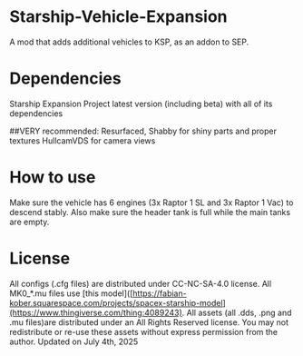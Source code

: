 # Starship-Vehicle-Expansion
A mod that adds additional vehicles to KSP, as an addon to SEP.

# Dependencies
Starship Expansion Project latest version (including beta) with all of its dependencies

##VERY recommended:
Resurfaced, Shabby for shiny parts and proper textures
HullcamVDS for camera views

# How to use
Make sure the vehicle has 6 engines (3x Raptor 1 SL and 3x Raptor 1 Vac) to descend stably. Also make sure the header tank is full while the main tanks are empty.

# License
All configs (.cfg files) are distributed under CC-NC-SA-4.0 license. All MK0_*.mu files use [this model]([https://fabian-kober.squarespace.com/projects/spacex-starship-model](https://www.thingiverse.com/thing:4089243).
All assets (all .dds, .png and .mu files)are distributed under an All Rights Reserved license.
You may not redistribute or re-use these assets without express permission from the author. Updated on July 4th, 2025
